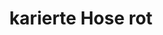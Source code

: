 ---
description_SEO: 
  Grob-karierte Hose eng anliegend mit elastischem Bund und Taschen.
templateKey: produkt
new: true
available: true
category': hose
size:
  - size: S/M
color:
  - color: rot-kariert
title: karierte Hose rot
productinfo: >-
  95 % Polyester, 5% Elasthan.. 30°C Wäsche. Nicht bleichen. Behandlung mit Perchlorethylen. Nicht trockenreinigen. Nicht heiß bügeln.
modelinfo: 'Modelgröße 168cm.'
price: '16.50'
description: Grob-karierte Hose eng anliegend mit elastischem Bund und Taschen.
featuredImage: /img/10_Selvii_Bluse mit Struktur weiß_1.jpg
gallery:
  - alt: karierte Hose rot von selvii
    image: /img/10_Selvii_Bluse mit Struktur weiß_1.jpg
  - alt: karierte Hose rot von selvii
    image: /img/10_Selvii_Bluse mit Struktur weiß_2.jpg
tags:
  - Hose
---